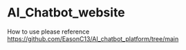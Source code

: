 # AI_Chatbot_website

How to use please reference https://github.com/EasonC13/AI_chatbot_platform/tree/main
